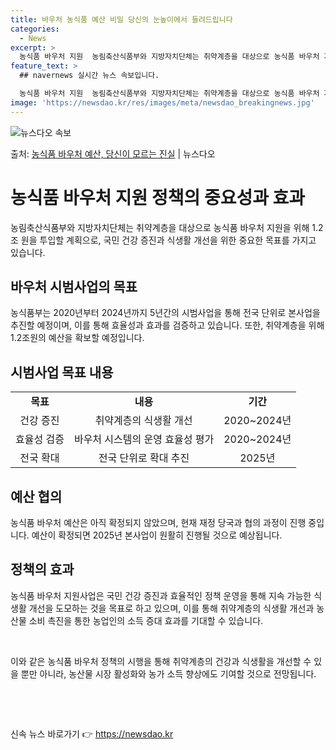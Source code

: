 ```yaml
---
title: 바우처 농식품 예산 비밀 당신의 눈높이에서 들려드립니다
categories:
  - News
excerpt: >
  농식품 바우처 지원  농림축산식품부와 지방자치단체는 취약계층을 대상으로 농식품 바우처 지원을 위해 1.2조 …
feature_text: >
  ## navernews 실시간 뉴스 속보입니다.

  농식품 바우처 지원  농림축산식품부와 지방자치단체는 취약계층을 대상으로 농식품 바우처 지원을 위해 1.2조 …
image: 'https://newsdao.kr/res/images/meta/newsdao_breakingnews.jpg'
---
```


![뉴스다오 속보](https://newsdao.kr/res/images/meta/newsdao_breakingnews.jpg)

<p>출처: <a href="https://newsdao.kr/4346" rel="dofollow">농식품 바우처 예산, 당신이 모르는 진실</a> | 뉴스다오</p>

<h1>농식품 바우처 지원 정책의 중요성과 효과</h1>
<p data-ke-size="size16">농림축산식품부와 지방자치단체는 취약계층을 대상으로 농식품 바우처 지원을 위해 1.2조 원을 투입할 계획으로, 국민 건강 증진과 식생활 개선을 위한 중요한 목표를 가지고 있습니다.</p>

<h2>바우처 시범사업의 목표</h2>
<p data-ke-size="size16">농식품부는 2020년부터 2024년까지 5년간의 시범사업을 통해 전국 단위로 본사업을 추진할 예정이며, 이를 통해 효율성과 효과를 검증하고 있습니다. 또한, 취약계층을 위해 1.2조원의 예산을 확보할 예정입니다.</p>

<h2>시범사업 목표 내용</h2>
<table>
	<tr>
		<td style="text-align: center; height: 17px;"><b>목표</b></td>
		<td style="text-align: center; height: 17px;"><b>내용</b></td>
		<td style="text-align: center; height: 17px;"><b>기간</b></td>
	</tr>
	<tr>
		<td style="text-align: center; height: 17px;">건강 증진</td>
		<td style="text-align: center; height: 17px;">취약계층의 식생활 개선</td>
		<td style="text-align: center; height: 17px;">2020~2024년</td>
	</tr>
	<tr>
		<td style="text-align: center; height: 17px;">효율성 검증</td>
		<td style="text-align: center; height: 17px;">바우처 시스템의 운영 효율성 평가</td>
		<td style="text-align: center; height: 17px;">2020~2024년</td>
	</tr>
	<tr>
		<td style="text-align: center; height: 17px;">전국 확대</td>
		<td style="text-align: center; height: 17px;">전국 단위로 확대 추진</td>
		<td style="text-align: center; height: 17px;">2025년</td>
	</tr>
</table>

<h2>예산 협의</h2>
<p data-ke-size="size16">농식품 바우처 예산은 아직 확정되지 않았으며, 현재 재정 당국과 협의 과정이 진행 중입니다. 예산이 확정되면 2025년 본사업이 원활히 진행될 것으로 예상됩니다.</p>

<h2>정책의 효과</h2>
<p data-ke-size="size16">농식품 바우처 지원사업은 국민 건강 증진과 효율적인 정책 운영을 통해 지속 가능한 식생활 개선을 도모하는 것을 목표로 하고 있으며, 이를 통해 취약계층의 식생활 개선과 농산물 소비 촉진을 통한 농업인의 소득 증대 효과를 기대할 수 있습니다.</p>

<p data-ke-size="size16">&nbsp;</p>
<p data-ke-size="size16">이와 같은 농식품 바우처 정책의 시행을 통해 취약계층의 건강과 식생활을 개선할 수 있을 뿐만 아니라, 농산물 시장 활성화와 농가 소득 향상에도 기여할 것으로 전망됩니다.</p>
<p data-ke-size="size16">&nbsp;</p>
<p data-ke-size="size16">&nbsp;</p> 

신속 뉴스 바로가기 👉 <a href="https://newsdao.kr" rel="dofollow">https://newsdao.kr</a>


